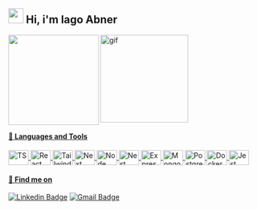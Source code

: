## <img src="https://media.giphy.com/media/hvRJCLFzcasrR4ia7z/giphy.gif" width="30"> Hi, i'm Iago Abner   

<div >
  <a href="https://github.com/iago-abner">
    <img align="left" height="180em" src="https://github-readme-stats.vercel.app/api/top-langs/?username=iago-abner&layout=compact&langs_count=7&theme=tokyonight"/>
    <img align="center" alt="gif"  height="175em" src="https://cdn.discordapp.com/attachments/890411389997432915/892652005804355584/computer-illustration.png"><br>
    
  [comment]: # (<br><img height="180em" src="https://github-readme-stats.vercel.app/api?username=iago-abner&show_icons=true&theme=tokyonight&include_all_commits=true&count_private=true"/>)
    
</div>

  #### :milky_way: Languages and Tools 

<div style="display: inline_block">
  <img align="center" alt="TS" height="30" width="40" src="https://cdn.jsdelivr.net/gh/devicons/devicon/icons/typescript/typescript-plain.svg">
  <img align="center" alt="React" height="30" width="40" src="https://cdn.jsdelivr.net/gh/devicons/devicon/icons/react/react-original.svg"> 
  <img align="center" alt="Tailwindcss" height="30" width="40" src="https://cdn.jsdelivr.net/gh/devicons/devicon/icons/tailwindcss/tailwindcss-plain.svg" >
  <img align="center" alt="Next" height="30" width="40" src="https://cdn.jsdelivr.net/gh/devicons/devicon/icons/nextjs/nextjs-original.svg" >
  <img align="center" alt="Node" height="30" width="40" src="https://cdn.jsdelivr.net/gh/devicons/devicon/icons/nodejs/nodejs-original.svg" >
  <img align="center" alt="Nest" height="30" width="40" src="https://cdn.jsdelivr.net/gh/devicons/devicon/icons/nestjs/nestjs-plain.svg" > 
  <img align="center" alt="Express" height="30" width="40" src="https://cdn.jsdelivr.net/gh/devicons/devicon/icons/express/express-original.svg" >
  <img align="center" alt="Mongo" height="30" width="40" src="https://cdn.jsdelivr.net/gh/devicons/devicon/icons/mongodb/mongodb-plain-wordmark.svg" >
  <img align="center" alt="Postgres" height="30" width="40" src="https://cdn.jsdelivr.net/gh/devicons/devicon/icons/postgresql/postgresql-plain-wordmark.svg" >
  <img align="center" alt="Docker" height="30" width="40" src="https://cdn.jsdelivr.net/gh/devicons/devicon/icons/docker/docker-plain-wordmark.svg" >
  <img align="center" alt="Jest" height="30" width="40" src="https://cdn.jsdelivr.net/gh/devicons/devicon/icons/jest/jest-plain.svg" >
</div>

#### 💬 Find me on
[![Linkedin Badge](https://img.shields.io/badge/-Linkedin-blue?style=flat-rounded&logo=Linkedin&logoColor=white&link=https://www.linkedin.com/in/iago-abner/)](https://www.linkedin.com/in/iago-abner/) 
[![Gmail Badge](https://img.shields.io/badge/-iagoabner.dev@gmail.com-c14438?style=flat-rounded&logo=Gmail&logoColor=white&link=mailto:iagoabner.dev@gmail.com)](mailto:iagoabner.dev@gmail.com)
